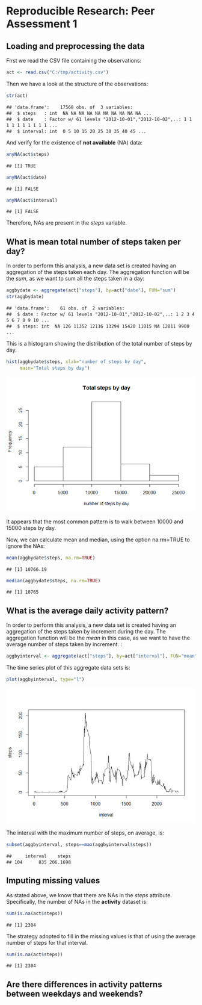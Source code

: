 # Reproducible Research: Peer Assessment 1


## Loading and preprocessing the data
First we read the CSV file containing the observations:

```r
act <- read.csv("C:/tmp/activity.csv")
```

Then we have a look at the structure of the observations:

```r
str(act)
```

```
## 'data.frame':	17568 obs. of  3 variables:
##  $ steps   : int  NA NA NA NA NA NA NA NA NA NA ...
##  $ date    : Factor w/ 61 levels "2012-10-01","2012-10-02",..: 1 1 1 1 1 1 1 1 1 1 ...
##  $ interval: int  0 5 10 15 20 25 30 35 40 45 ...
```

And verify for the existence of **not available** (NA) data:

```r
anyNA(act$steps)
```

```
## [1] TRUE
```

```r
anyNA(act$date)
```

```
## [1] FALSE
```

```r
anyNA(act$interval)
```

```
## [1] FALSE
```
Therefore, NAs are present in the _steps_ variable.




## What is mean total number of steps taken per day?
In order to perform this analysis, a new data set is created having an aggregation of the steps taken each day.
The aggregation function will be the _sum_, as we want to sum all the steps taken in a day:

```r
aggbydate <- aggregate(act["steps"], by=act["date"], FUN="sum")
str(aggbydate)
```

```
## 'data.frame':	61 obs. of  2 variables:
##  $ date : Factor w/ 61 levels "2012-10-01","2012-10-02",..: 1 2 3 4 5 6 7 8 9 10 ...
##  $ steps: int  NA 126 11352 12116 13294 15420 11015 NA 12811 9900 ...
```


This is a histogram showing the distribution of the total number of steps by day.

```r
hist(aggbydate$steps, xlab="number of steps by day",
     main="Total steps by day")
```

![](PA1_template_files/figure-html/unnamed-chunk-5-1.png) 

It appears that the most common pattern is to walk between 10000 and 15000 steps by day.

Now, we can calculate mean and median, using the option na.rm=TRUE to ignore the NAs:

```r
mean(aggbydate$steps, na.rm=TRUE)
```

```
## [1] 10766.19
```

```r
median(aggbydate$steps, na.rm=TRUE)
```

```
## [1] 10765
```


## What is the average daily activity pattern?
In order to perform this analysis, a new data set is created having an aggregation of the steps taken by increment during the day.
The aggregation function will be the _mean_ in this case, as we want to have the average number of steps taken by increment. :

```r
aggbyinterval <- aggregate(act["steps"], by=act["interval"], FUN="mean", na.rm=TRUE)
```

The time series plot of this aggregate data sets is:

```r
plot(aggbyinterval, type="l")
```

![](PA1_template_files/figure-html/unnamed-chunk-8-1.png) 

The interval with the maximum number of steps, on average, is:

```r
subset(aggbyinterval, steps==max(aggbyinterval$steps))
```

```
##     interval    steps
## 104      835 206.1698
```

## Imputing missing values
As stated above, we know that there are NAs in the _steps_ attribute.
Specifically, the number of NAs in the **activity** dataset is:

```r
sum(is.na(act$steps))
```

```
## [1] 2304
```
The strategy adopted to fill in the missing values is that of using the average number of steps for that interval.

```r
sum(is.na(act$steps))
```

```
## [1] 2304
```



## Are there differences in activity patterns between weekdays and weekends?
